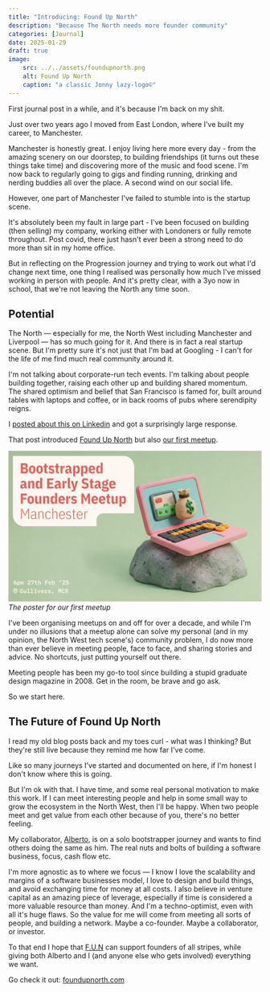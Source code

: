 ```yaml
---
title: "Introducing: Found Up North"
description: "Because The North needs more founder community"
categories: [Journal]
date: 2025-01-29
draft: true
image:
    src: ../../assets/foundupnorth.png
    alt: Found Up North
    caption: "a classic Jonny lazy-logo©"
---
```


First journal post in a while, and it's because I'm back on my shit.

Just over two years ago I moved from East London, where I've built my career, to Manchester.

Manchester is honestly great. I enjoy living here more every day - from the amazing scenery on our doorstep, to building friendships (it turns out these things take time) and discovering more of the music and food scene. I'm now back to regularly going to gigs and finding running, drinking and nerding buddies all over the place. A second wind on our social life.

However, one part of Manchester I've failed to stumble into is the startup scene.

It's absolutely been my fault in large part - I've been focused on building (then selling) my company, working either with Londoners or fully remote throughout. Post covid, there just hasn't ever been a strong need to do more than sit in my home office.

But in reflecting on the Progression journey and trying to work out what I'd change next time, one thing I realised was personally how much I've missed working in person with people. And it's pretty clear, with a 3yo now in school, that we're not leaving the North any time soon.

## Potential

The North — especially for me, the North West including Manchester and Liverpool — has so much going for it. And there is in fact a real startup scene. But I'm pretty sure it's not just that I'm bad at Googling - I can't for the life of me find much real community around it.

I'm not talking about corporate-run tech events. I'm talking about people building together, raising each other up and building shared momentum. The shared optimism and belief that San Francisco is famed for, built around tables with laptops and coffee, or in back rooms of pubs where serendipity reigns.

I [posted about this on Linkedin]([/posts/the-north-needs-more-startups](https://www.linkedin.com/posts/jonnyburch_the-north-needs-more-startups-having-moved-activity-7289652377182167041-BC6_?utm_source=share&utm_medium=member_desktop)) and got a surprisingly large response.

That post introduced [Found Up North](https://foundupnorth.com) but also [our first meetup](https://lu.ma/4aad19n2).

![Bootstrapped Meetup](../../assets/bootstrapped-meetup-1.png)*The poster for our first meetup*

I've been organising meetups on and off for over a decade, and while I'm under no illusions that a meetup alone can solve my personal (and in my opinion, the North West tech scene's) community problem, I do now more than ever believe in meeting people, face to face, and sharing stories and advice. No shortcuts, just putting yourself out there.

Meeting people has been my go-to tool since building a stupid graduate design magazine in 2008. Get in the room, be brave and go ask.

So we start here.

## The Future of Found Up North

I read my old blog posts back and my toes curl - what was I thinking? But they're still live because they remind me how far I've come.

Like so many journeys I've started and documented on here, if I'm honest I don't know where this is going.

But I'm ok with that. I have time, and some real personal motivation to make this work. If I can meet interesting people and help in some small way to grow the ecosystem in the North West, then I'll be happy. When two people meet and get value from each other because of you, there's no better feeling.

My collaborator, [Alberto](https://bsky.app/profile/did:plc:b5v7eg7lj7f736pyikyfixyw), is on a solo bootstrapper journey and wants to find others doing the same as him. The real nuts and bolts of building a software business, focus, cash flow etc.

I'm more agnostic as to where we focus — I know I love the scalability and margins of a software businesses model, I love to design and build things, and avoid exchanging time for money at all costs. I also believe in venture capital as an amazing piece of leverage, especially if time is considered a more valuable resource than money. And I'm a techno-optimist, even with all it's huge flaws. So the value for me will come from meeting all sorts of people, and building a network. Maybe a co-founder. Maybe a collaborator, or investor.

To that end I hope that [F.U.N](https://foundupnorth.com) can support founders of all stripes, while giving both Alberto and I (and anyone else who gets involved) everything we want.

Go check it out: [foundupnorth.com](https://foundupnorth.com)


